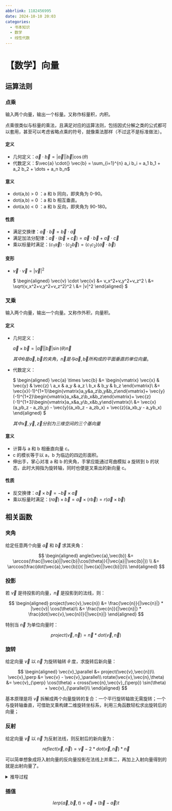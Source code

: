 ```yaml
---
abbrlink: 1182456995
date: 2024-10-10 20:03
categories:
  - 书本知识
  - 数学
  - 线性代数
---
```


# 【数学】向量

## 运算法则

### 点乘

输入两个向量，输出一个标量。又称作标量积，内积。

点乘很类似与标量的乘法，且满足对应的运算法则，包括因式分解之类的公式都可以套用，甚至可以考虑省略点乘的符号，就像乘法那样（不过这不是标准做法）。

#### 定义

- 几何定义：$\vec{a} \cdot{} \vec{b} = |\vec{a}| |\vec{b}| \cos(\theta)$
- 代数定义：$\vec{a} \cdot{} \vec{b} = \sum_{i=1}^{n} a_i b_i = a_1 b_1 + a_2 b_2 + \dots + a_n b_n$

#### 意义

- dot(a,b) > 0 ：a 和 b 同向，即夹角为 0-90。
- dot(a,b) = 0 ：a 和 b 相互垂直。
- dot(a,b) < 0 ：a 和 b 反向，即夹角为 90-180。

#### 性质

- 满足交换律：$\vec{a} \cdot \vec{b} = \vec{b} \cdot \vec{a}$
- 满足加法分配律：$\vec{a} \cdot (\vec{b} + \vec{c}) = \vec{a} \cdot \vec{b} + \vec{a} \cdot \vec{c}$
- 乘以标量时满足：$( c_1 \vec{a} ) \cdot ( c_2 \vec{b} ) = ( c_1 c_2 ) ( \vec{a} \cdot \vec{b} )$

#### 变形

- $\vec{v} \cdot \vec{v}= |\vec{v}|^2$

  $
  \begin{aligned}
  \vec{v} \cdot \vec{v}
  &= v_x^2+v_y^2+v_z^2 \\
  &= \sqrt{v_x^2+v_y^2+v_z^2}^2 \\
  &= |v|^2
  \end{aligned}
  $

### 叉乘

输入两个向量，输出一个向量。又称作外积，向量积。

#### 定义

- 几何定义：

  $\vec{a} \times \vec{b} = |\vec{a}| |\vec{b}| \sin(\theta) \vec{n}$

  $其中 \theta 是 \vec{a},\vec{b} 的夹角，\vec{n}是与\vec{a},\vec{b}所构成的平面垂直的单位向量。$

- 代数定义：

  $
  \begin{aligned}
  \vec{a} \times \vec{b} 
  &=
  \begin{vmatrix}
  \vec{x} & \vec{y} & \vec{z} \\
  a_x & a_y & a_z \\
  b_x & b_y & b_z
  \end{vmatrix}\\
  &=
  \vec{x}(-1)^{1+1}\begin{vmatrix}a_y&a_z\\b_y&b_z\end{vmatrix}+
  \vec{y}(-1)^{1+2}\begin{vmatrix}a_x&a_z\\b_x&b_z\end{vmatrix}+
  \vec{z}(-1)^{1+3}\begin{vmatrix}a_x&a_y\\b_x&b_y\end{vmatrix}\\
  &=
  \vec{x}(a_yb_z - a_zb_y) - \vec{y}(a_xb_z - a_zb_x) + \vec{z}(a_xb_y - a_yb_x)
  \end{aligned}
  $

  $其中\vec{x},\vec{y},\vec{z} 分别为三维空间的三个基向量$

#### 意义

- 计算与 a 和 b 相垂直向量 c。
- c 的模长等于以 a，b 为临边的四边形面积。
- 伸出手，掌心对准 a 和 b 的夹角，手掌应能通过弯曲模拟 a 旋转到 b 的状态，此时大拇指为旋转轴，同时也便是叉乘出的新向量 c。

#### 性质

- 反交换律：$\vec{a}\times\vec{b}=-\vec{b}\times\vec{a}$
- 乘以标量时满足：$(r\vec{a})×\vec{b}=\vec{a}×(r\vec{b})=r(\vec{a}×\vec{b})$

## 相关函数

### 夹角

给定任意两个向量 $\vec{a}$ 和 $\vec{b}$ 求其夹角：

$$
\begin{aligned}
angle(\vec{a},\vec{b})
&= \arccos(\frac{|\vec{a}||\vec{b}|\cos(\theta)}{|\vec{a}||\vec{b}|}) \\
&= \arccos(\frac{dot(\vec{a},\vec{b})}{ |\vec{a}||\vec{b}|})\\
\end{aligned}
$$

### 投影

若 $\vec{v}$ 是待投影的向量，$\vec{n}$ 是投影到的法线，则：

$$
\begin{aligned}
project(\vec{v},\vec{n})
&= \frac{\vec{n}}{|\vec{n}|} * |\vec{v}| \cos(\theta)\\
&= \frac{\vec{n}}{|\vec{n}|} * \frac{dot(\vec{v},\vec{n})}{|\vec{n}|}
\end{aligned}
$$

特别当 $\vec{n}$ 为单位向量时：

$$
project(\vec{v},\vec{n}) = \vec{n} * dot(\vec{v},\vec{n})
$$

### 旋转

给定向量 $\vec{v}$ 以 $\vec{n}$ 为旋转轴转 $\theta$ 度，求旋转后新向量：

$$
\begin{aligned}
\vec{v}_\parallel &= project(\vec{v},\vec{n})\\
\vec{v}_\perp &= \vec{v} - \vec{v}_\parallel\\
rotate(\vec{v},\vec{n},\theta)
&= \vec{v}_{\perp} \cos(\theta) + cross(\vec{n},\vec{v}_{\perp}) \sin(\theta) + \vec{v}_{\parallel}\\
\end{aligned}
$$

基本原理是将 $\vec{v}$ 拆解成两个向量旋转的复合：一个平行旋转轴故无需旋转；一个与旋转轴垂直，可借助叉乘构建二维旋转坐标系，利用三角函数轻松求出旋转后的向量；

### 反射

给定向量 $\vec{v}$ 以 $\vec{n}$ 为反射法线，则反射后的新向量为：

$$
reflect(\vec{v},\vec{n})=\vec{v} - 2* dot(\vec{v},\vec{n}) * \vec{n}
$$

可以简单想象成将入射向量的反向量投影在法线上并乘二，再加上入射向量得到的就是出射向量了。

<details>
<summary>推导过程</summary>

![alt text](../../../../assets/images/反射.drawio.svg)

以上图为例即求出 $\vec{OB}$ 的值，$\vec{AO}$ 和 $\vec{OP}$的方向（后续简称 $\vec{n}$ ） 分别为入射角和法线。

$$
\begin{aligned}
\vec{OB} &= \vec{AB}-\vec{AO} \\
&= 2\vec{AP} - \vec{AO}\\
&= 2(\vec{AO} + \vec{OP})-\vec{AO}\\
&= \vec{AO} + 2\vec{OP}\\
&= \vec{AO} + 2 * project(\vec{OA},\vec{n})\\
&= \vec{AO} + 2 * dot(-\vec{AO},\vec{n}) * \vec{n}\\
&= \vec{v} - 2 * dot(\vec{v},\vec{n}) * \vec{n}
\end{aligned}
$$

</details>

### 插值

$$
lerp(\vec{a},\vec{b},t) = \vec{a}+(\vec{b}-\vec{a})t
$$
